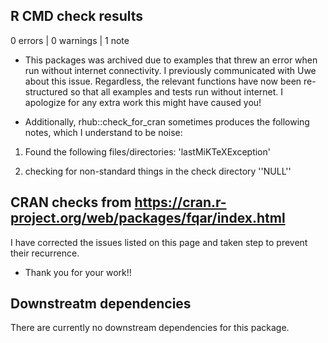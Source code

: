 ## R CMD check results

0 errors | 0 warnings | 1 note

* This packages was archived due to examples that threw an error when run without internet connectivity. I previously communicated with Uwe about this issue. Regardless, the relevant functions have now been re-structured so that all examples and tests run without internet. I apologize for any extra work this might have caused you!

* Additionally, rhub::check_for_cran sometimes produces the following notes, which I understand to be noise:

1. Found the following files/directories: 'lastMiKTeXException'

2. checking for non-standard things in the check directory ''NULL''

## CRAN checks from https://cran.r-project.org/web/packages/fqar/index.html

I have corrected the issues listed on this page and taken step to prevent their recurrence. 

* Thank you for your work!!

## Downstreatm dependencies

There are currently no downstream dependencies for this package.

